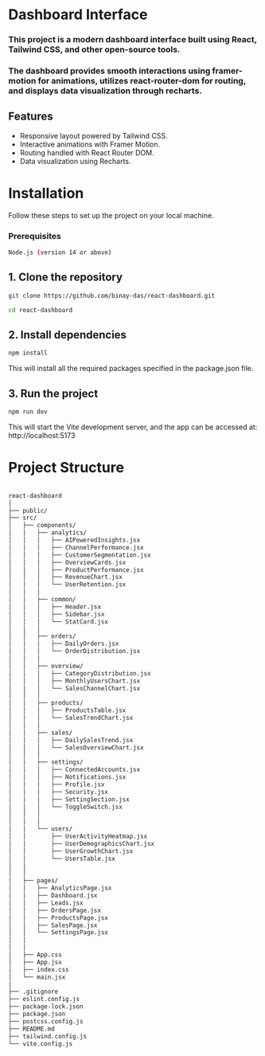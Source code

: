 # Dashboard Interface

### This project is a modern dashboard interface built using React, Tailwind CSS, and other open-source tools. 
### The dashboard provides smooth interactions using framer-motion for animations, utilizes react-router-dom for routing, and displays data visualization through recharts.




## Features
- Responsive layout powered by Tailwind CSS.
- Interactive animations with Framer Motion.
- Routing handled with React Router DOM.
- Data visualization using Recharts.






# Installation
Follow these steps to set up the project on your local machine.

### Prerequisites
```bash
Node.js (version 14 or above)
```

## 1. Clone the repository
```bash
git clone https://github.com/binay-das/react-dashboard.git

cd react-dashboard
```

## 2. Install dependencies
```bash
npm install  
```
This will install all the required packages specified in the package.json file.

## 3. Run the project
```bash
npm run dev
```

This will start the Vite development server, and the app can be accessed at:
http://localhost:5173



# Project Structure
```bash

react-dashboard
│
├── public/               
├── src/                 
│   ├── components/
│   │   ├── analytics/
│   │   │   ├── AIPoweredInsights.jsx
│   │   │   ├── ChannelPerformance.jsx
│   │   │   ├── CustomerSegmentation.jsx
│   │   │   ├── OverviewCards.jsx
│   │   │   ├── ProductPerformance.jsx
│   │   │   ├── RevenueChart.jsx
│   │   │   └── UserRetention.jsx
│   │   │
│   │   ├── common/
│   │   │   ├── Header.jsx
│   │   │   ├── Sidebar.jsx
│   │   │   └── StatCard.jsx
│   │   │
│   │   ├── orders/
│   │   │   ├── DailyOrders.jsx
│   │   │   └── OrderDistribution.jsx
│   │   │
│   │   ├── overview/
│   │   │   ├── CategoryDistribution.jsx
│   │   │   ├── MonthlyUsersChart.jsx
│   │   │   └── SalesChannelChart.jsx
│   │   │
│   │   ├── products/
│   │   │   ├── ProductsTable.jsx
│   │   │   └── SalesTrendChart.jsx
│   │   │
│   │   ├── sales/
│   │   │   ├── DailySalesTrend.jsx
│   │   │   └── SalesOverviewChart.jsx
│   │   │
│   │   ├── settings/
│   │   │   ├── ConnectedAccounts.jsx
│   │   │   ├── Notifications.jsx
│   │   │   ├── Profile.jsx
│   │   │   ├── Security.jsx
│   │   │   ├── SettingSection.jsx
│   │   │   └── ToggleSwitch.jsx
│   │   │   
│   │   │
│   │   └── users/
│   │       ├── UserActivityHeatmap.jsx
│   │       ├── UserDemographicsChart.jsx
│   │       ├── UserGrowthChart.jsx
│   │       └── UsersTable.jsx
│   │
│   │
│   ├── pages/
│   │   ├── AnalyticsPage.jsx
│   │   ├── Dashboard.jsx
│   │   ├── Leads.jsx
│   │   ├── OrdersPage.jsx
│   │   ├── ProductsPage.jsx
│   │   ├── SalesPage.jsx
│   │   └── SettingsPage.jsx
│   │
│   │
│   ├── App.css
│   ├── App.jsx
│   ├── index.css
│   └── main.jsx
│    
├── .gitignore
├── eslint.config.js
├── package-lock.json
├── package.json
├── postcss.config.js
├── README.md   
├── tailwind.config.js    
└── vite.config.js        

```